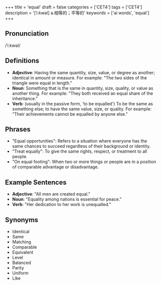 +++
title = 'equal'
draft = false
categories = ['CET4']
tags = ['CET4']
description = '[ˈiːkwəl] a.相等的；平等的'
keywords = ['ai words', 'equal']
+++

## Pronunciation
/ˈiːkwəl/

## Definitions
- **Adjective**: Having the same quantity, size, value, or degree as another; identical in amount or measure. For example: "The two sides of the triangle were equal in length."
- **Noun**: Something that is the same in quantity, size, quality, or value as another thing. For example: "They both received an equal share of the inheritance."
- **Verb**: (usually in the passive form, 'to be equalled') To be the same as something else; to have the same value, size, or quality. For example: "Their achievements cannot be equalled by anyone else."

## Phrases
- "Equal opportunities": Refers to a situation where everyone has the same chances to succeed regardless of their background or identity.
- "Treat equally": To give the same rights, respect, or treatment to all people.
- "On equal footing": When two or more things or people are in a position of comparable advantage or disadvantage.

## Example Sentences
- **Adjective**: "All men are created equal."
- **Noun**: "Equality among nations is essential for peace."
- **Verb**: "Her dedication to her work is unequalled."

## Synonyms
- Identical
- Same
- Matching
- Comparable
- Equivalent
- Level
- Balanced
- Parity
- Uniform
- Like
